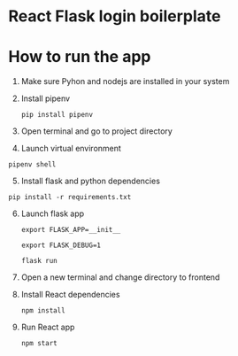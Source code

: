 # React Flask login boilerplate

# How to run the app

1. Make sure Pyhon and nodejs are installed in your system

2. Install pipenv 
   
   `pip install pipenv`
   
3. Open terminal and go to project directory

4. Launch virtual environment
  
  `pipenv shell`
  
5. Install flask and python dependencies

  `pip install -r requirements.txt`
  
6. Launch flask app

   `export FLASK_APP=__init__`
   
   `export FLASK_DEBUG=1`
   
   `flask run`
   
7. Open a new terminal and change directory to frontend

8. Install React dependencies

   `npm install`
   
9. Run React app

   `npm start`
